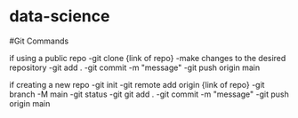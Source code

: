 # data-science

#Git Commands

if using a public repo 
-git clone {link of repo}
-make changes to the desired repository 
-git add . 
-git commit -m "message"
-git push origin main 

if creating a new repo
-git init 
-git remote add origin {link of repo}
-git branch -M main 
-git status 
-git git add . 
-git commit -m "message"
-git push origin main 
